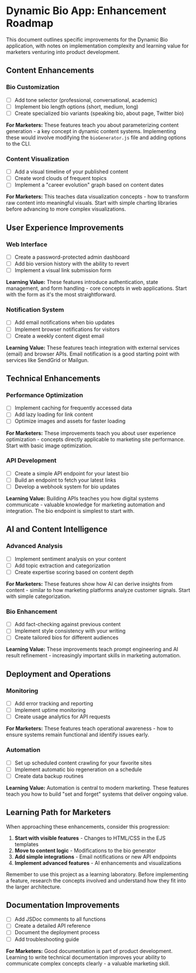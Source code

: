# Dynamic Bio App: Enhancement Roadmap

This document outlines specific improvements for the Dynamic Bio application, with notes on implementation complexity and learning value for marketers venturing into product development.

## Content Enhancements

### Bio Customization
- [ ] Add tone selector (professional, conversational, academic)
- [ ] Implement bio length options (short, medium, long)
- [ ] Create specialized bio variants (speaking bio, about page, Twitter bio)

**For Marketers:** These features teach you about parameterizing content generation - a key concept in dynamic content systems. Implementing these would involve modifying the `bioGenerator.js` file and adding options to the CLI.

### Content Visualization
- [ ] Add a visual timeline of your published content
- [ ] Create word clouds of frequent topics
- [ ] Implement a "career evolution" graph based on content dates

**For Marketers:** This teaches data visualization concepts - how to transform raw content into meaningful visuals. Start with simple charting libraries before advancing to more complex visualizations.

## User Experience Improvements

### Web Interface
- [ ] Create a password-protected admin dashboard
- [ ] Add bio version history with the ability to revert
- [ ] Implement a visual link submission form

**Learning Value:** These features introduce authentication, state management, and form handling - core concepts in web applications. Start with the form as it's the most straightforward.

### Notification System
- [ ] Add email notifications when bio updates
- [ ] Implement browser notifications for visitors
- [ ] Create a weekly content digest email

**Learning Value:** These features teach integration with external services (email) and browser APIs. Email notification is a good starting point with services like SendGrid or Mailgun.

## Technical Enhancements

### Performance Optimization
- [ ] Implement caching for frequently accessed data
- [ ] Add lazy loading for link content
- [ ] Optimize images and assets for faster loading

**For Marketers:** These improvements teach you about user experience optimization - concepts directly applicable to marketing site performance. Start with basic image optimization.

### API Development
- [ ] Create a simple API endpoint for your latest bio
- [ ] Build an endpoint to fetch your latest links
- [ ] Develop a webhook system for bio updates

**Learning Value:** Building APIs teaches you how digital systems communicate - valuable knowledge for marketing automation and integration. The bio endpoint is simplest to start with.

## AI and Content Intelligence

### Advanced Analysis
- [ ] Implement sentiment analysis on your content
- [ ] Add topic extraction and categorization
- [ ] Create expertise scoring based on content depth

**For Marketers:** These features show how AI can derive insights from content - similar to how marketing platforms analyze customer signals. Start with simple categorization.

### Bio Enhancement
- [ ] Add fact-checking against previous content
- [ ] Implement style consistency with your writing
- [ ] Create tailored bios for different audiences

**Learning Value:** These improvements teach prompt engineering and AI result refinement - increasingly important skills in marketing automation.

## Deployment and Operations

### Monitoring
- [ ] Add error tracking and reporting
- [ ] Implement uptime monitoring
- [ ] Create usage analytics for API requests

**For Marketers:** These features teach operational awareness - how to ensure systems remain functional and identify issues early.

### Automation
- [ ] Set up scheduled content crawling for your favorite sites
- [ ] Implement automatic bio regeneration on a schedule
- [ ] Create data backup routines

**Learning Value:** Automation is central to modern marketing. These features teach you how to build "set and forget" systems that deliver ongoing value.

## Learning Path for Marketers

When approaching these enhancements, consider this progression:

1. **Start with visible features** - Changes to HTML/CSS in the EJS templates
2. **Move to content logic** - Modifications to the bio generator
3. **Add simple integrations** - Email notifications or new API endpoints
4. **Implement advanced features** - AI enhancements and visualizations

Remember to use this project as a learning laboratory. Before implementing a feature, research the concepts involved and understand how they fit into the larger architecture.

## Documentation Improvements

- [ ] Add JSDoc comments to all functions
- [ ] Create a detailed API reference
- [ ] Document the deployment process
- [ ] Add troubleshooting guide

**For Marketers:** Good documentation is part of product development. Learning to write technical documentation improves your ability to communicate complex concepts clearly - a valuable marketing skill. 